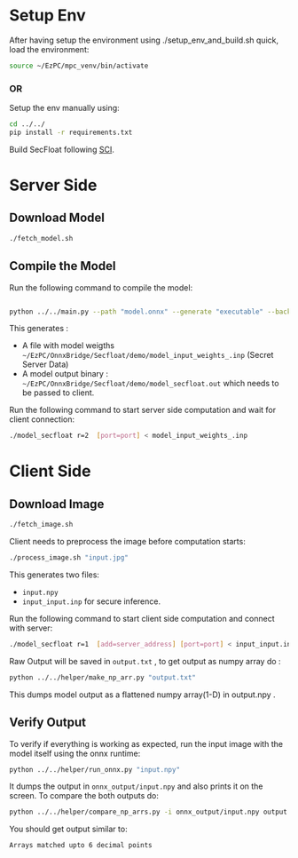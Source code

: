 
# Setup Env
After having setup the environment using ./setup_env_and_build.sh quick, load the environment:
```bash
source ~/EzPC/mpc_venv/bin/activate
```
### OR
Setup the env manually using:
```bash
cd ../../
pip install -r requirements.txt
```
Build SecFloat following [SCI](https://github.com/mpc-msri/EzPC/blob/onnx-fzpc/SCI/README.md).


# Server Side

## Download Model
```bash
./fetch_model.sh 
```
## Compile the Model
Run the following command to compile the model:
```bash

python ../../main.py --path "model.onnx" --generate "executable" --backend SECFLOAT

```
This generates :
- A file with model weigths `~/EzPC/OnnxBridge/Secfloat/demo/model_input_weights_.inp` (Secret Server Data) 
- A model output binary : `~/EzPC/OnnxBridge/Secfloat/demo/model_secfloat.out` which needs to be passed to client.

Run the following command to start server side computation and wait for client connection:
```bash
./model_secfloat r=2  [port=port] < model_input_weights_.inp
```

# Client Side

## Download Image
```bash
./fetch_image.sh 
```

Client needs to preprocess the image before computation starts:
```bash
./process_image.sh "input.jpg"
```
This generates two files:
- `input.npy` 
- `input_input.inp` for secure inference.

Run the following command to start client side computation and connect with server:
```bash
./model_secfloat r=1  [add=server_address] [port=port] < input_input.inp  > output.txt
```
Raw Output will be saved in `output.txt` , to get output as numpy array do : 
```bash
python ../../helper/make_np_arr.py "output.txt"
```
This dumps model output as a flattened numpy array(1-D) in output.npy .

## Verify Output
To verify if everything is working as expected, run the input image with the model itself using the onnx runtime:
```bash
python ../../helper/run_onnx.py "input.npy"
```
It dumps the output in `onnx_output/input.npy` and also prints it on the screen. To compare the both outputs do:
```bash
python ../../helper/compare_np_arrs.py -i onnx_output/input.npy output.npy
```
You should get output similar to:
```bash
Arrays matched upto 6 decimal points
```

